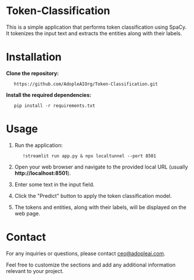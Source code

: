 # Token-Classification

This is a simple application that performs token classification using SpaCy. It tokenizes the input text and extracts the entities along with their labels.

# Installation

**Clone the repository:**

       https://github.com/AdopleAIOrg/Token-Classification.git

**Install the required dependencies:**

       pip install -r requirements.txt

# Usage

1. Run the application:

          !streamlit run app.py & npx localtunnel --port 8501
   
3. Open your web browser and navigate to the provided local URL (usually **http://localhost:8501**).

4. Enter some text in the input field.

5. Click the "Predict" button to apply the token classification model.

6. The tokens and entities, along with their labels, will be displayed on the web page.


# Contact

For any inquiries or questions, please contact ceo@adopleai.com.

Feel free to customize the sections and add any additional information relevant to your project.


